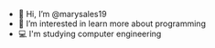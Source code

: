 - 👋 Hi, I’m @marysales19
- 👀 I’m interested in learn more about programming
- 💻 I'm studying computer engineering

<!---
marysales19/marysales19 is a ✨ special ✨ repository because its `README.md` (this file) appears on your GitHub profile.
You can click the Preview link to take a look at your changes.
--->
